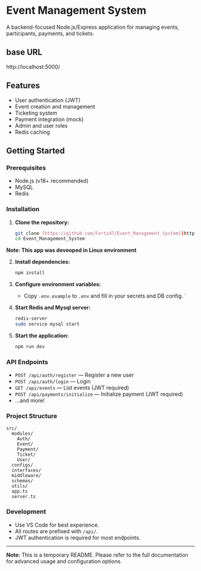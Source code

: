 # Event Management System

A backend-focused Node.js/Express application for managing events, participants, payments, and tickets.

## base URL

http://localhost:5000/

## Features

- User authentication (JWT)
- Event creation and management
- Ticketing system
- Payment integration (mock)
- Admin and user roles
- Redis caching

## Getting Started

### Prerequisites

- Node.js (v18+ recommended)
- MySQL
- Redis

### Installation

1. **Clone the repository:**

   ```bash
   git clone [https://github.com/Fortz47/Event_Management_System](https://github.com/Fortz47/Event_Management_System)
   cd Event_Management_System
   ```

**Note: This app was deveoped in Linux environment**

2. **Install dependencies:**

   ```bash
   npm install
   ```

3. **Configure environment variables:**

   - Copy `.env.example` to `.env` and fill in your secrets and DB config.
     `

4. **Start Redis and Mysql server:**

   ```bash
   redis-server
   sudo service mysql start
   ```

5. **Start the application:**
   ```bash
   npm run dev
   ```

### API Endpoints

- `POST /api/auth/register` — Register a new user
- `POST /api/auth/login` — Login
- `GET /api/events` — List events (JWT required)
- `POST /api/payments/initialize` — Initialize payment (JWT required)
- ...and more!

### Project Structure

```
src/
  modules/
    Auth/
    Event/
    Payment/
    Ticket/
    User/
  configs/
  interfaces/
  middleware/
  schemas/
  utils/
  app.ts
  server.ts
```

### Development

- Use VS Code for best experience.
- All routes are prefixed with `/api/`.
- JWT authentication is required for most endpoints.

---

**Note:** This is a temporary README. Please refer to the full documentation for advanced usage and configuration options.
